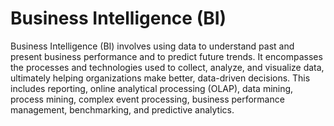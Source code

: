 # Business Intelligence (BI)

Business Intelligence (BI) involves using data to understand past and present business performance and to predict future trends. It encompasses the processes and technologies used to collect, analyze, and visualize data, ultimately helping organizations make better, data-driven decisions. This includes reporting, online analytical processing (OLAP), data mining, process mining, complex event processing, business performance management, benchmarking, and predictive analytics.